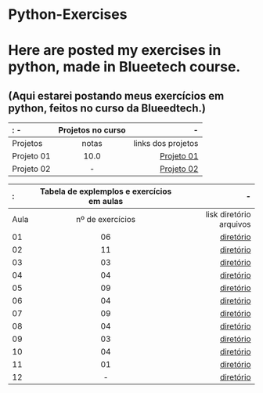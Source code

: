 # Python-Exercises

# Here are posted my exercises in python, made in Blueetech course.
## (Aqui estarei postando meus exercícios em python, feitos no curso da Blueedtech.)
 

          
:   -    | Projetos no curso |        -
:---------|:-------:|----------------:
Projetos  | notas  | links dos projetos
Projeto 01|10.0    |<a href="https://github.com/HIKARO-290/Python-Exercises/blob/main/projetos/Projeto_01_%E2%80%93_Detetive.ipynb">Projeto 01</a>
Projeto 02| -      |<a href="https://github.com/HIKARO-290/Python-Exercises/blob/main/projetos/Projeto_02_jogo_Jokenpo.py">Projeto 02</a>


:  |Tabela de explemplos e exercícios em aulas|  -
:---------|:---------:|----------------:
Aula | nº de exercícios | lisk diretório arquivos
01 | 06 | <a href="">diretório</a>
02 | 11 | <a href="">diretório</a>
03 | 03 | <a href="">diretório</a>
04 | 04 | <a href="">diretório</a>
05 | 09 | <a href="">diretório</a>
06 | 04 | <a href="">diretório</a>
07 | 09 | <a href="">diretório</a>
08 | 04 | <a href="">diretório</a>
09 | 03 | <a href="">diretório</a>
10 | 04 | <a href="">diretório</a>
11 | 01 | <a href="">diretório</a>
12 | - | <a href="">diretório</a>


</center>
